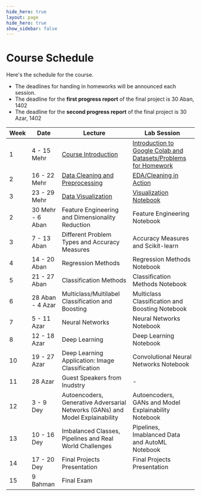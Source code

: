 ```yaml
---
hide_hero: true
layout: page
hide_hero: true
show_sidebar: false
---
```


# Course Schedule
Here's the schedule for the course. 
* The deadlines for handing in homeworks will be announced each session.
* The deadline for the **first progress report** of the final project is 30 Aban, 1402
* The deadline for the **second progress report** of the final project is 30 Azar, 1402

| Week 	| Date	| Lecture | Lab Session |
|------|------|-----|-----|
| 1 | 4 - 15 Mehr | [Course Introduction](https://docs.google.com/presentation/d/1hlFo3JE1qVbxO7Pea0CG8dMxjNcIWIzLtmRSURfoYSU/edit?usp=sharing)	| [Introduction to Google Colab and Datasets/Problems for Homework](https://colab.research.google.com/drive/1Y8SpqDbunGuCnOP8inzmlfoGcfAsHC_e?usp=sharing) |
| 2 | 16 - 22 Mehr | [Data Cleaning and Preprocessing](https://docs.google.com/presentation/d/1AnedUkv4r9RNR1yACuY5mm_oSjtDCqXI6nIUI1IPEcw/edit?usp=sharing) | [EDA/Cleaning in Action](https://colab.research.google.com/drive/1Y0EniYyhBGX5ac8b_mTV80ms56vFIMJf?usp=sharing)  |
| 3 | 23 - 29 Mehr | [Data Visualization](https://docs.google.com/presentation/d/1mStIofwnCbYR_eaZB6-iVSj5r4YdrdlM3n5UGqfIL_I/edit?usp=sharing) | [Visualization Notebook](https://colab.research.google.com/drive/1WldZ8citCfJrGJZzcMKbmgneLQ0bI3-H?usp=sharing) |
| 2 | 30 Mehr - 6 Aban | Feature Engineering and Dimensionality Reduction | Feature Engineering Notebook |
| 3 | 7 - 13 Aban | Different Problem Types and Accuracy Measures | Accuracy Measures and Scikit-learn |
| 4 | 14 - 20 Aban | Regression Methods | Regression Methods Notebook |
| 5 | 21 - 27 Aban | Classification Methods | Classification Methods Notebook |
| 6 | 28 Aban - 4 Azar | Multiclass/Multilabel Classification and Boosting | Multiclass Classification and Boosting Notebook |
| 7 | 5 - 11 Azar | Neural Networks | Neural Networks Notebook |
| 8 | 12 - 18 Azar | Deep Learning | Deep Learning Notebook  |
| 10 | 19 - 27 Azar | Deep Learning Application: Image Classification | Convolutional Neural Networks Notebook |
| 11 | 28 Azar | Guest Speakers from Inudstry | - |
| 12 | 3 - 9 Dey | Autoencoders, Generative Adversarial Networks (GANs) and Model Explainability | Autoencoders, GANs and Model Explainability Notebook |
| 13 | 10 - 16 Dey | Imbalanced Classes, Pipelines and Real World Challenges | Pipelines, Imablanced Data and AutoML Notebook |
| 14 | 17 - 20 Dey | Final Projects Presentation | Final Projects Presentation |
| 15 | 9 Bahman | Final Exam


